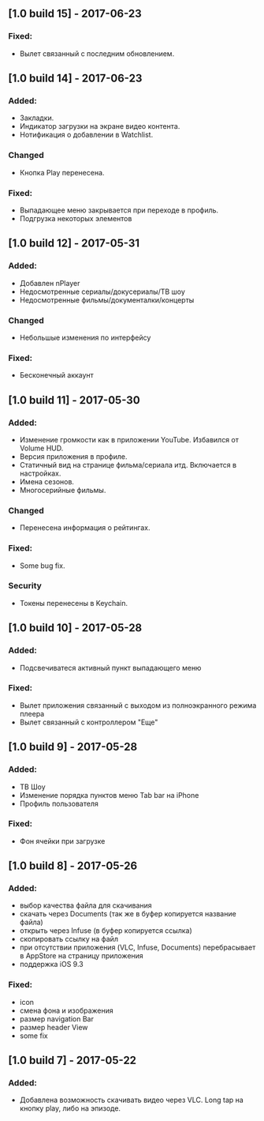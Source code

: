 ## [1.0 build 15] - 2017-06-23
### Fixed:
- Вылет связанный с последним обновлением.

## [1.0 build 14] - 2017-06-23
### Added:
- Закладки.
- Индикатор загрузки на экране видео контента.
- Нотификация о добавлении в Watchlist.

### Changed
- Кнопка Play перенесена.

### Fixed:
- Выпадающее меню закрывается при переходе в профиль.
- Подгрузка некоторых элементов

## [1.0 build 12] - 2017-05-31
### Added:
- Добавлен nPlayer
- Недосмотренные сериалы/докусериалы/ТВ шоу
- Недосмотренные фильмы/документалки/концерты

### Changed
- Небольшые изменения по интерфейсу

### Fixed:
- Бесконечный аккаунт

## [1.0 build 11] - 2017-05-30
### Added:
- Изменение громкости как в приложении YouTube. Избавился от Volume HUD.
- Версия приложения в профиле.
- Статичный вид на странице фильма/сериала итд. Включается в настройках.
- Имена сезонов.
- Многосерийные фильмы.

### Changed
- Перенесена информация о рейтингах.

### Fixed:
- Some bug fix.

### Security
- Токены перенесены в Keychain.

## [1.0 build 10] - 2017-05-28
### Added:
- Подсвечиватеся активный пункт выпадающего меню

### Fixed:
- Вылет приложения связанный с выходом из полноэкранного режима плеера
- Вылет связанный с контроллером "Еще"

## [1.0 build 9] - 2017-05-28
### Added:
- ТВ Шоу
- Изменение порядка пунктов меню Tab bar на iPhone
- Профиль пользователя

### Fixed:
- Фон ячейки при загрузке

## [1.0 build 8] - 2017-05-26
### Added:
- выбор качества файла для скачивания
- скачать через Documents (так же в буфер копируется название файла)
- открыть через Infuse (в буфер копируется ссылка)
- скопировать ссылку на файл
- при отсутствии приложения (VLC, Infuse, Documents) перебрасывает в AppStore на страницу приложения
- поддержка iOS 9.3

### Fixed:
- icon
- смена фона и изображения
- размер navigation Bar
- размер header View
- some fix

## [1.0 build 7] - 2017-05-22
### Added:
- Добавлена возможность скачивать видео через VLC. Long tap на кнопку play, либо на эпизоде.
